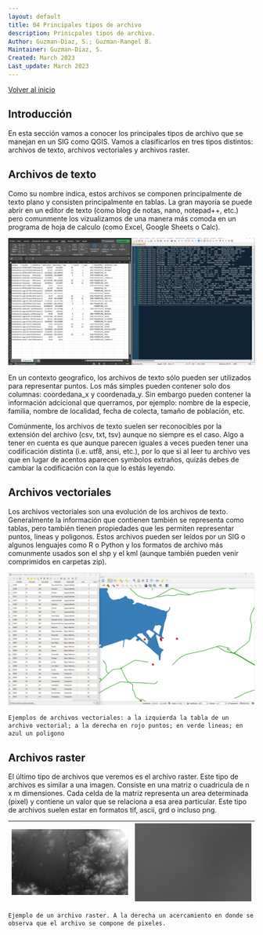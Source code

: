 ```yaml
---
layout: default
title: 04 Principales tipos de archivo
description: Prinicpales tipos de archivo.
Author: Guzman-Diaz, S.; Guzman-Rangel B. 
Maintainer: Guzman-Diaz, S.
Created: March 2023
Last_update: March 2023
---
```

[Volver al inicio](index.md)

## Introducción

En esta sección vamos a conocer los principales tipos de archivo que se manejan en un SIG como QGIS. Vamos a clasificarlos en tres tipos distintos: archivos de texto, archivos vectoriales y archivos raster.

## Archivos de texto
Como su nombre indica, estos archivos se componen principalmente de texto plano y consisten principalmente en tablas. La gran mayoría se puede abrir en un editor de texto (como blog de notas, nano, notepad++, etc.) pero comunmente los vizualizamos de una manera más comoda en un programa de hoja de calculo (como Excel, Google Sheets o Calc). 

![texto](assets/images/04.01_texto.png "Archivo de texto visto en excel y en un editor de texto") 
    
En un contexto geografico, los archivos de texto sólo pueden ser utilizados para representar puntos. Los más simples pueden contener solo dos columnas: coordedana_x y coordenada_y. Sin embargo pueden contener la información adcicional que querramos, por ejemplo: nombre de la especie, familia, nombre de localidad, fecha de colecta, tamaño de población, etc.

Comúnmente, los archivos de texto suelen ser reconocibles por la extensión del archivo (csv, txt, tsv) aunque no siempre es el caso. Algo a tener en cuenta es que aunque parecen iguales a veces pueden tener una codificación distinta (i.e. utf8, ansi, etc.), por lo que si al leer tu archivo ves que en lugar de acentos aparecen symbolos extraños, quizás debes de cambiar la codificación con la que lo estás leyendo.

## Archivos vectoriales

Los archivos vectoriales son una evolución de los archivos de texto. Generalmente la información que contienen también se representa como tablas, pero también tienen propiedades que les permiten representar puntos, lineas y poligonos. Estos archivos pueden ser leídos por un SIG o algunos lenguajes como R o Python y los formatos de archivo más comunmente usados son el shp y el kml (aunque también pueden venir comprimidos en carpetas zip). 

![Vectoriales](assets/images/04.02_vectoriales.png "Ejemplos de archivos vectoriales") 

    Ejemplos de archivos vectoriales: a la izquierda la tabla de un archivo vectorial; a la derecha en rojo puntos; en verde lineas; en azul un poligono

## Archivos raster

El último tipo de archivos que veremos es el archivo raster. Este tipo de archivos es similar a una imagen. Consiste en una matriz o cuadricula de n x m dimensiones. Cada celda de la matriz representa un area determinada (pixel) y contiene un valor que se relaciona a esa area particular. Este tipo de archivos suelen estar en formatos tif, ascii, grd o incluso png.


| ![Raster](assets/images/04.03_raster_01.png) | ![Raster](assets/images/04.03_raster_02.png) 
| ----- | ----- | 
    
    Ejemplo de un archivo raster. A la derecha un acercamiento en donde se observa que el archivo se compone de pixeles.